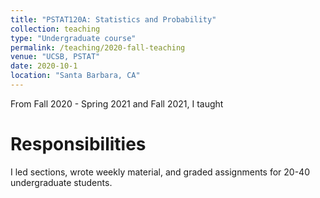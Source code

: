 ```yaml
---
title: "PSTAT120A: Statistics and Probability"
collection: teaching
type: "Undergraduate course"
permalink: /teaching/2020-fall-teaching
venue: "UCSB, PSTAT"
date: 2020-10-1
location: "Santa Barbara, CA"
---
```


From Fall 2020 - Spring 2021 and Fall 2021, I taught 

Responsibilities
======
I led sections, wrote weekly material, and graded assignments for 20-40 undergraduate students.
